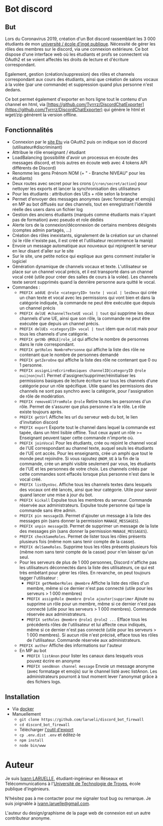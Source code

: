 # Bot discord

## But
Lors du Coronavirus 2019, création d'un Bot discord rassemblant les 3 000 étudiants de mon [université / école d'ingé publique](https://utt.fr).
Nécessité de gérer les rôles des membres sur le discord, via une connexion extérieure. Ce bot dispose d'une interface web où les étudiants et profs se connectent via OAuth2 et se voient affectés les droits de lecture et d'écriture correspondant.

Egalement, gestion (création/suppression) des rôles et channels correspondant aux cours des étudiants, ainsi que création de salons vocaux à la volée (par une commande) et suppression quand plus personne n'est dedans.

Ce bot permet également d'exporter en hors ligne tout le contenu d'un channel en html, via [https://github.com/Tyrrrz/DiscordChatExporter](https://github.com/Tyrrrz/DiscordChatExporter) qui génère le html et wget/zip génèrent la version offline.

## Fonctionnalités

* Connexion par le [site Etu](https://etu.utt.fr) via OAuth2 puis on indique son id discord (utilisateur#discriminant)
* Attribue le rôle enseignant / étudiant
* LoadBalancing (possibilité d'avoir un processus en écoute des messages discord, et trois autres en écoute web avec 4 tokens API différents de Discord)  
* Renomme les gens Prénom NOM (+ " - Branche NIVEAU" pour les étudiants)
* Deux routes avec secret pour les crons (`/cron/secret/action`) pour nettoyer les exports et lancer la synchronisation des utilisateurs  
* Pour les étudiants : attribution des UEs + rôle selon la branche
* Permet d'envoyer des messages anonymes (avec formatage et emojis) en MP au bot diffusés sur des channels, tout en enregistrant l'identité réelle des users dans un fichier log 
* Gestion des anciens étudiants (marqués comme étudiants mais n'ayant pas de formation) avec pseudo et role dédiés  
* Alerte lors de la connexion/déconnexion de certains membres désignés (comptes admin partagés, ...)
* Création des rôles inexistants, signalement de la création sur un channel (si le rôle n'existe pas, il est créé et l'utilisateur recommence la manip)
* Envoie un message automatique aux nouveaux qui rejoignent le serveur en leur disant d'aller sur le site
* Sur le site, une petite notice qui explique aux gens comment installer le logiciel
* Génération dynamique de channels vocaux et texte. L'utilisateur se place sur un channel vocal précis, et il est transporté dans un channel vocal créé (utile pour créer des salles de cours à la volée). Les channels texte seront supprimés quand la denrière personne aura quitté le vocal.
* Commandes :
    * `PREFIX addUE @role <categoryID> texte | vocal | lesDeux` qui crée un chan texte et vocal avec les permissions qui vont bien et dans la catégorie indiquée, la commande ne peut être exécutée que depuis un channel précis
    * `PREFIX delUE #channelTexteUE vocal | tout` qui supprime les deux channels d'une UE, ainsi que son rôle, la commande ne peut être exécutée que depuis un channel précis.
    * `PREFIX delUEs <categoryID> vocal | tout` idem que `delUE` mais pour tous les channels d'une catégorie.
    * `PREFIX getNb @ROLE|role_id` qui affiche le nombre de personnes dans le role correspondant.
    * `PREFIX getRoles NombrePersonne` qui affiche la liste des rôle ne contenant que le nombre de personnes demandé
    * `PREFIX getZeroOne` qui affiche la liste des rôle ne contenant que 0 ou 1 personne.
    * `PREFIX assignLireEcrireBasiques channelID|categoryID @role oui|non|null` Permet d'assigner/supprimer/réinitialiser les permissions basiques de lecture écriture sur tous les channels d'une catégorie pour un rôle spécifique. Utile quand les permissions des channels ne sont pas synchro avec la catégorie, pour l'assignation de rôle de modération.
    * `PREFIX removeAllFromRole @role` Retire toutes les personnes d'un rôle. Permet de s'assurer que plus personne n'a le rôle. Le rôle existe toujours après.
    * `PREFIX getUrl` Affiche les url du serveur web du bot, le lien d'invitation discord
    * `PREFIX export` Exporte tout le channel dans lequel la commande est tapée, dans un html lisible offline. Tout ceux ayant un rôle >= Enseignant peuvent taper cette commande n'importe où.
    * `PREFIX joinVocal` Pour les étudiants, crée ou rejoint le channel vocal de l'UE correspondant au channel texte, auquel seuls les étudiants de l'UE ont accès. Pour les enseignants, crée un amphi que tout le monde peut rejoindre. Si vous rajoutez `@NOM_UE` à la fin de la commande, crée un amphi visible seulement par vous, les étudiants de l'UE et les personnes de votre choix. Les channels créés par cette commandes sont effacés lorsque plus personne n'est dans le vocal créé.
    * `PREFIX listDynVoc`. Affiche tous les channels textes dans lesquels des vocaux ont été lancés, ainsi que leur catégorie. Utile pour savoir quand lancer une mise à jour du bot.
    * `PREFIX kickall` Expulse tous les membres du serveur. Commande réservée aux administrateurs. Expulse toute personne qui tape la commande sans être admin.
    * `PREFIX pin messageID`. Permet d'ajouter un message à la liste des messages pin (sans donner la permission `MANAGE_MESSAGES`).
    * `PREFIX unpin messageID`. Permet de supprimer un message de la liste des messages pin (sans donner la permission `MANAGE_MESSAGES`).
    * `PREFIX checkSameRoles`. Permet de lister tous les rôles présents plusieurs fois (même nom sans tenir compte de la casse).
    * `PREFIX delSameRoles`. Supprime tous les rôles présents plusieurs fois (même nom sans tenir compte de la casse) pour n'en laisser qu'un seul.  
    * Pour les serveurs de plus de 1 000 personnes, Discord n'affiche pas les utilisateurs déconnectés dans la liste des utilisateurs, ce qui est très embétant pour gérer les rôles. En revanche, on peut toujours tagger l'utilisateur :
        * `PREFIX getMemberRoles @membre` Affiche la liste des rôles d'un membre, même si ce dernier n'est pas connecté (utile pour les serveurs > 1 000 membres)
        * `PREFIX assignRole @membre @role ajouter|supprimer` Ajoute ou supprime un rôle pour un membre, même si ce dernier n'est pas connecté (utile pour les serveurs > 1 000 membres). Commande réservée aux administrateurs.
        * `PREFIX setRoles @membre @role1 @role2 ...` Efface tous les précédents rôles de l'utilisateur et lui affecte ceux indiqués, même si ce dernier n'est pas connecté (utile pour les serveurs > 1 000 membres). Si aucun rôle n'est précisé, efface tous les rôles de l'utilisateur. Commande réservée aux administrateurs.
    * `PREFIX author` Affiche des informations sur l'auteur
    * En MP au bot
        * `PREFIX listAnon` pour lister les canaux dans lesquels vous pouvez écrire en anonyme
        * `PREFIX sendAnon channel message` Envoie un message anonyme (avec formatage et emojis) sur le channel listé avec listAnon. Les administrateurs pourront à tout moment lever l'anonymat grâce à des fichiers logs.
    
## Installation

* Via [docker](https://hub.docker.com/repository/docker/ungdev/discord_bot_firewall)
* Manuellement
    * ``git clone https://github.com/larueli/discord_bot_firewall``
    * ``cd discord_bot_firewall``
    * Télécharger [l'outil d'export](https://github.com/Tyrrrz/DiscordChatExporter)
    * ``cp .env.dist .env`` et éditez-le
    * ``npm install``
    * ``node bin/www``

# Auteur

Je suis [Ivann LARUELLE](https://www.linkedin.com/in/ilaruelle/), étudiant-ingénieur en Réseaux et Télécommunications à l'[Université de Technologie de Troyes](https://www.utt.fr/), école publique d'ingénieurs.

N'hésitez pas à me contacter pour me signaler tout bug ou remarque. Je suis joignable à [ivann.laruelle@gmail.com](mailto:ivann.laruelle@gmail.com).

L'auteur du design/graphisme de la page web de connexion est un autre contributeur anonyme.